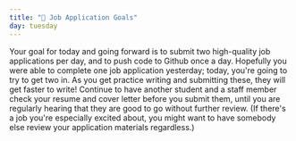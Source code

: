 ```yaml
---
title: "📓 Job Application Goals"
day: tuesday
---
```


Your goal for today and going forward is to submit two high-quality job applications per day, and to push code to Github once a day. Hopefully you were able to complete one job application yesterday; today, you're going to try to get two in. As you get practice writing and submitting these, they will get faster to write! Continue to have another student and a staff member check your resume and cover letter before you submit them, until you are regularly hearing that they are good to go without further review. (If there's a job you're especially excited about, you might want to have somebody else review your application materials regardless.)
